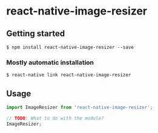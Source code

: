 # react-native-image-resizer

## Getting started

`$ npm install react-native-image-resizer --save`

### Mostly automatic installation

`$ react-native link react-native-image-resizer`

## Usage
```javascript
import ImageResizer from 'react-native-image-resizer';

// TODO: What to do with the module?
ImageResizer;
```

